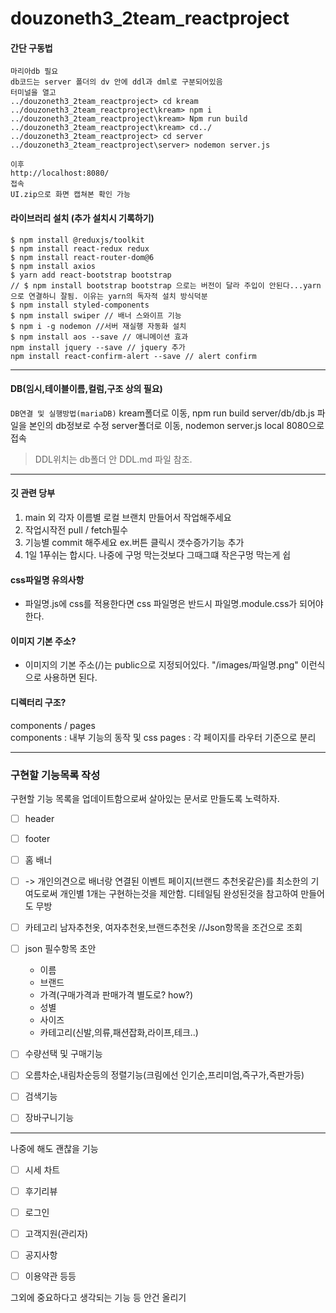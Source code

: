 # douzoneth3_2team_reactproject
#### 간단 구동법
```
마리아db 필요
db코드는 server 폴더의 dv 안에 ddl과 dml로 구분되어있음
터미널을 열고 
../douzoneth3_2team_reactproject> cd kream
../douzoneth3_2team_reactproject\kream> npm i
../douzoneth3_2team_reactproject\kream> Npm run build 
../douzoneth3_2team_reactproject\kream> cd../
../douzoneth3_2team_reactproject> cd server
../douzoneth3_2team_reactproject\server> nodemon server.js

이후 
http://localhost:8080/
접속
UI.zip으로 화면 캡쳐본 확인 가능
```
#### 라이브러리 설치 (추가 설치시 기록하기)
```
$ npm install @reduxjs/toolkit
$ npm install react-redux redux
$ npm install react-router-dom@6
$ npm install axios
$ yarn add react-bootstrap bootstrap 
// $ npm install bootstrap bootstrap 으로는 버전이 달라 주입이 안된다...yarn으로 연결하니 잘됨. 이유는 yarn의 독자적 설치 방식덕분 
$ npm install styled-components 
$ npm install swiper // 배너 스와이프 기능
$ npm i -g nodemon //서버 재실행 자동화 설치
$ npm install aos --save // 애니메이션 효과
npm install jquery --save // jquery 추가
npm install react-confirm-alert --save // alert confirm
```
---

#### DB(임시,테이블이름,컬럼,구조 상의 필요)

`DB연결 및 실행방법(mariaDB)`
kream폴더로 이동, npm run build
server/db/db.js 파일을 본인의 db정보로 수정 
server폴더로 이동, nodemon server.js
local 8080으로 접속

> DDL위치는 db폴더 안 DDL.md 파일 참조.

---
#### 깃 관련 당부

1.  main 외 각자 이름별 로컬 브랜치 만들어서 작업해주세요
2. 작업시작전 pull / fetch필수
3.  기능별 commit 해주세요
ex.버튼 클릭시 갯수증가기능 추가 
4. 1일 1푸쉬는  합시다.
나중에 구멍 막는것보다 그때그떄 작은구멍 막는게 쉽

#### css파일명 유의사항
- 파일명.js에 css를 적용한다면 css 파일명은 반드시 파일명.module.css가 되어야 한다.

#### 이미지 기본 주소?
- 이미지의 기본 주소(/)는 public으로 지정되어있다. "/images/파일명.png" 이런식으로 사용하면 된다.

#### 디렉터리 구조?

components / pages <br>
components : 내부 기능의 동작 및 css
pages : 각 페이지를 라우터 기준으로 분리

---
### 구현할 기능목록 작성
구현할 기능 목록을 업데이트함으로써 살아있는 문서로 만들도록 노력하자.

- [ ] header 
- [ ] footer
- [ ] 홈 배너 
- [ ] -> 개인의견으로 배너랑 연결된 이벤트 페이지(브랜드 추천옷같은)를 최소한의 기여도로써 개인별 1개는 구현하는것을 제안함. 디테일팀 완성된것을 참고하여 만들어도 무방

- [ ] 카테고리
남자추천옷, 여자추천옷,브랜드추천옷
//Json항목을 조건으로 조회

- [ ] json 필수항목 초안
    - 이름
    - 브랜드
    - 가격(구매가격과 판매가격 별도로? how?)
    - 성별
    - 사이즈
    - 카테고리(신발,의류,패션잡화,라이프,테크..)

- [ ] 수량선택 및 구매기능
- [ ] 오름차순,내림차순등의 정렬기능(크림에선 인기순,프리미엄,즉구가,즉판가등)
- [ ] 검색기능
- [ ] 장바구니기능

----------------------

나중에 해도 괜찮을 기능
- [ ] 시세 차트
- [ ] 후기리뷰
- [ ] 로그인
- [ ] 고객지원(관리자)
- [ ] 공지사항
- [ ] 이용약관 등등


그외에 중요하다고 생각되는 기능 등
안건 올리기
